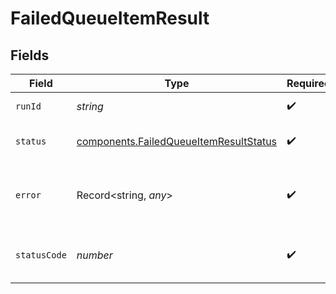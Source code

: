 # FailedQueueItemResult


## Fields

| Field                                                                                            | Type                                                                                             | Required                                                                                         | Description                                                                                      |
| ------------------------------------------------------------------------------------------------ | ------------------------------------------------------------------------------------------------ | ------------------------------------------------------------------------------------------------ | ------------------------------------------------------------------------------------------------ |
| `runId`                                                                                          | *string*                                                                                         | :heavy_check_mark:                                                                               | The run ID of the item                                                                           |
| `status`                                                                                         | [components.FailedQueueItemResultStatus](../../models/components/failedqueueitemresultstatus.md) | :heavy_check_mark:                                                                               | Execution status of the item                                                                     |
| `error`                                                                                          | Record<string, *any*>                                                                            | :heavy_check_mark:                                                                               | The error that occurred during API execution.                                                    |
| `statusCode`                                                                                     | *number*                                                                                         | :heavy_check_mark:                                                                               | The API response status code.                                                                    |